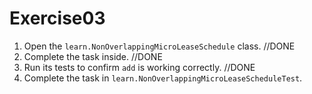 # Exercise03

1. Open the `learn.NonOverlappingMicroLeaseSchedule` class. //DONE
2. Complete the task inside. //DONE
3. Run its tests to confirm `add` is working correctly. //DONE
4. Complete the task in `learn.NonOverlappingMicroLeaseScheduleTest`.